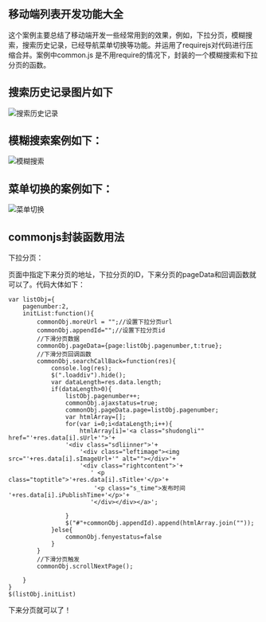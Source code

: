 ## 移动端列表开发功能大全

这个案例主要总结了移动端开发一些经常用到的效果，例如，下拉分页，模糊搜索，搜索历史记录，已经导航菜单切换等功能。并运用了requirejs对代码进行压缩合并。案例中common.js
是不用require的情况下，封装的一个模糊搜索和下拉分页的函数。

## 搜索历史记录图片如下

![搜索历史记录](https://raw.githubusercontent.com/confidence68/mobile_touchload_mohuSearch/master/images/history.jpg)


## 模糊搜索案例如下：

![模糊搜索](https://raw.githubusercontent.com/confidence68/mobile_touchload_mohuSearch/master/images/mohusearch.jpg)

## 菜单切换的案例如下：

![菜单切换](https://raw.githubusercontent.com/confidence68/mobile_touchload_mohuSearch/master/images/menu.jpg)

## commonjs封装函数用法

下拉分页：

页面中指定下来分页的地址，下拉分页的ID，下来分页的pageData和回调函数就可以了。代码大体如下：

    var listObj={
        pagenumber:2,
        initList:function(){
            commonObj.moreUrl = "";//设置下拉分页url
            commonObj.appendId="";//设置下拉分页id
            //下滑分页数据
            commonObj.pageData={page:listObj.pagenumber,t:true};
            //下滑分页回调函数
            commonObj.searchCallBack=function(res){
                console.log(res);
                $(".loaddiv").hide();
                var dataLength=res.data.length;
                if(dataLength>0){
                    listObj.pagenumber++;
                    commonObj.ajaxstatus=true;
                    commonObj.pageData.page=listObj.pagenumber;
                    var htmlArray=[];
                    for(var i=0;i<dataLength;i++){
                        htmlArray[i]='<a class="shudongli"" href="'+res.data[i].sUrl+'">'+
                    '<div class="sdliinner">'+
                        '<div class="leftimage"><img src="'+res.data[i].sImageUrl+'" alt=""></div>'+
                        '<div class="rightcontent">'+
                           ' <p class="toptitle">'+res.data[i].sTitle+'</p>'+
                            '<p class="s_time">发布时间 '+res.data[i].iPublishTime+'</p>'+
                           '</div></div></a>';

                    }
                    $("#"+commonObj.appendId).append(htmlArray.join(""));
                }else{
                    commonObj.fenyestatus=false
                }
            }
            //下滑分页触发
            commonObj.scrollNextPage();

        }
    }
    $(listObj.initList)
	
下来分页就可以了！

